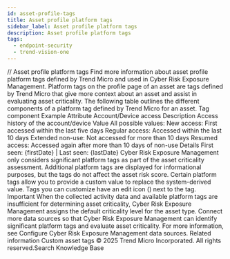 ```yaml
---
id: asset-profile-tags
title: Asset profile platform tags
sidebar_label: Asset profile platform tags
description: Asset profile platform tags
tags:
  - endpoint-security
  - trend-vision-one
---
```


/*<![CDATA[*/ $('#title').html($('meta[name=map-description]').attr('content')); /*]]>*/ Asset profile platform tags Find more information about asset profile platform tags defined by Trend Micro and used in Cyber Risk Exposure Management. Platform tags on the profile page of an asset are tags defined by Trend Micro that give more context about an asset and assist in evaluating asset criticality. The following table outlines the different components of a platform tag defined by Trend Micro for an asset. Tag component Example Attribute Account/Device access Description Access history of the account/device Value All possible values: New access: First accessed within the last five days Regular access: Accessed within the last 10 days Extended non-use: Not accessed for more than 10 days Resumed access: Accessed again after more than 10 days of non-use Details First seen: {firstDate} | Last seen: {lastDate} Cyber Risk Exposure Management only considers significant platform tags as part of the asset criticality assessment. Additional platform tags are displayed for informational purposes, but the tags do not affect the asset risk score. Certain platform tags allow you to provide a custom value to replace the system-derived value. Tags you can customize have an edit icon () next to the tag. Important When the collected activity data and available platform tags are insufficient for determining asset criticality, Cyber Risk Exposure Management assigns the default criticality level for the asset type. Connect more data sources so that Cyber Risk Exposure Management can identify significant platform tags and evaluate asset criticality. For more information, see Configure Cyber Risk Exposure Management data sources. Related information Custom asset tags © 2025 Trend Micro Incorporated. All rights reserved.Search Knowledge Base